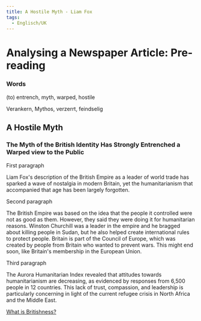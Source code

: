 ```yaml
---
title: A Hostile Myth - Liam Fox
tags:
  - Englisch/UK
---
```


# Analysing a Newspaper Article: Pre-reading

### Words

(to) entrench, myth, warped, hostile

Verankern, Mythos, verzerrt, feindselig

## A Hostile Myth

### The Myth of the British Identity Has Strongly Entrenched a Warped view to the Public

First paragraph

Liam Fox's description of the British Empire as a leader of world trade has sparked a wave of nostalgia in modern Britain, yet the humanitarianism that accompanied that age has been largely forgotten.

Second paragraph

The British Empire was based on the idea that the people it controlled were not as good as them. However, they said they were doing it for humanitarian reasons. Winston Churchill was a leader in the empire and he bragged about killing people in Sudan, but he also helped create international rules to protect people. Britain is part of the Council of Europe, which was created by people from Britain who wanted to prevent wars. This might end soon, like Britain's membership in the European Union.

Third paragraph

The Aurora Humanitarian Index revealed that attitudes towards humanitarianism are decreasing, as evidenced by responses from 6,500 people in 12 countries. This lack of trust, compassion, and leadership is particularly concerning in light of the current refugee crisis in North Africa and the Middle East.

[What is Britishness?](What%20is%20Britishness.md)